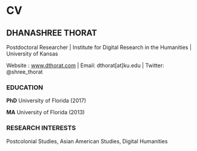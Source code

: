 # CV
## DHANASHREE THORAT
Postdoctoral Researcher |  Institute for Digital Research in the Humanities | University of Kansas

Website : www.dthorat.com  | Email: dthorat[at]ku.edu | Twitter: @shree_thorat

### EDUCATION
**PhD** University of Florida (2017)

**MA**  University of Florida (2013)

### RESEARCH INTERESTS
Postcolonial Studies, Asian American Studies, Digital Humanities
